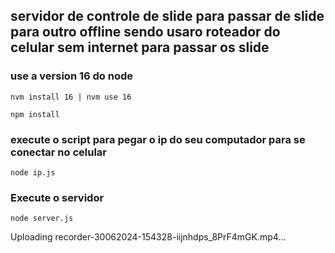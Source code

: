 ## servidor de controle de slide para passar de slide para outro offline sendo usaro roteador do celular sem internet para passar os slide

### use a version 16 do node
```
nvm install 16 | nvm use 16
```

```
npm install
```
### execute o script para pegar o ip do seu computador para se conectar no celular
```
node ip.js
```
### Execute o servidor
```
node server.js
```

Uploading recorder-30062024-154328-iijnhdps_8PrF4mGK.mp4…

